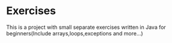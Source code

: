 # Exercises
This is a project with small separate  exercises written in Java  for beginners(Include arrays,loops,exceptions and more...) 
